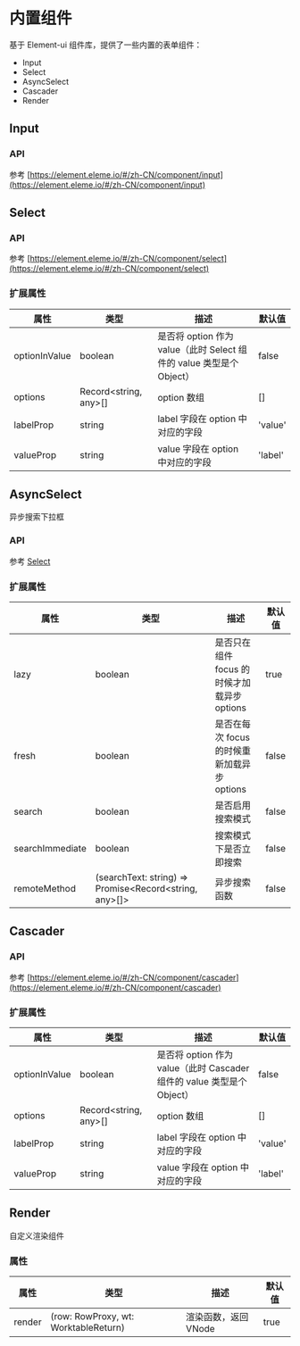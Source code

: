 # 内置组件
基于 Element-ui 组件库，提供了一些内置的表单组件：
* Input
* Select
* AsyncSelect
* Cascader
* Render

## Input
### API
参考 [https://element.eleme.io/#/zh-CN/component/input](https://element.eleme.io/#/zh-CN/component/input)

## Select
### API
参考 [https://element.eleme.io/#/zh-CN/component/select](https://element.eleme.io/#/zh-CN/component/select)

### 扩展属性
|属性|类型|描述|默认值|
|----|----|----|----|
|optionInValue|boolean|是否将 option 作为 value（此时 Select 组件的 value 类型是个 Object）|false|
|options|Record<string, any>[]|option 数组|[]|
|labelProp|string|label 字段在 option 中对应的字段|'value'|
|valueProp|string|value 字段在 option 中对应的字段|'label'|

## AsyncSelect

异步搜索下拉框

<code-previewer demoPath="feature/AddressLinkage" />

### API
参考 [Select](#select)

### 扩展属性
|属性|类型|描述|默认值|
|----|----|----|----|
|lazy|boolean|是否只在组件 focus 的时候才加载异步 options|true|
|fresh|boolean|是否在每次 focus 的时候重新加载异步 options|false|
|search|boolean|是否启用搜索模式|false|
|searchImmediate|boolean|搜索模式下是否立即搜索|false|
|remoteMethod|(searchText: string) => Promise<Record<string, any>[]>|异步搜索函数|false|


## Cascader
### API
参考 [https://element.eleme.io/#/zh-CN/component/cascader](https://element.eleme.io/#/zh-CN/component/cascader)
### 扩展属性
|属性|类型|描述|默认值|
|----|----|----|----|
|optionInValue|boolean|是否将 option 作为 value（此时 Cascader 组件的 value 类型是个 Object）|false|
|options|Record<string, any>[]|option 数组|[]|
|labelProp|string|label 字段在 option 中对应的字段|'value'|
|valueProp|string|value 字段在 option 中对应的字段|'label'|


## Render

自定义渲染组件

### 属性
|属性|类型|描述|默认值|
|----|----|----|----|
|render|(row: RowProxy, wt: WorktableReturn)|渲染函数，返回 VNode |true|


